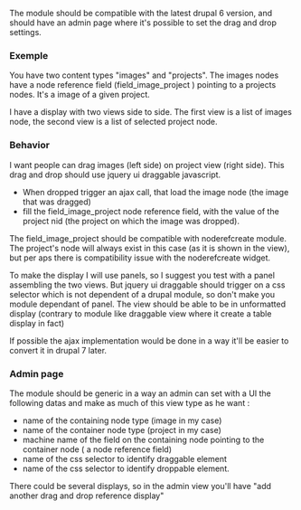 The module should be compatible with the latest drupal 6 version, 
and should have an admin page where it's possible to set the drag and drop settings.

### Exemple

You have two content types "images" and "projects". 
The images nodes have a node reference field (field_image_project ) pointing to a projects nodes. 
It's a image of a given project. 

I have a display with two views side to side. 
The first view is a list of images node, the second view is a list of selected project node. 

### Behavior

I want people can drag images (left side) on project view (right side). 
This drag and drop should use jquery ui draggable javascript. 
* When dropped trigger an ajax call, that load the image node (the image that was dragged)
* fill the field_image_project node reference field, with the value of the project nid (the project on which the image was dropped). 

The field_image_project should be compatible with noderefcreate module. 
The project's node will always exist in this case (as it is shown in the view), 
but per aps there is compatibility issue with the noderefcreate widget. 

To make the display I will use panels, so I suggest you test with a panel assembling the two views.
But jquery ui draggable should trigger on a css selector which is not dependent of a drupal module, 
so don't make you module dependant of panel.
The view should be able to be in unformatted display 
(contrary to module like draggable view where it create a table display in fact)

If possible the ajax implementation would be done in a way it'll be easier to convert it in drupal 7 later.

### Admin page

The module should be generic in a way an admin can set with a UI the following datas and make as much of this view type as he want :

* name of the containing node type (image in my case)
* name of the container node type (project in my case)
* machine name of the field on the containing node pointing to the container node ( a node reference field)
* name of the css selector to identify draggable element
* name of the css selector to identify droppable element.

There could be several displays, so in the admin view you'll have "add another drag and drop reference display"



